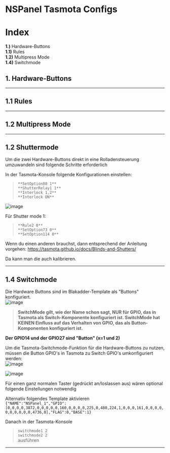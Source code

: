 # NSPanel Tasmota Configs

# Index
**1.)** Hardware-Buttons  
**1.1)**    Rules  
**1.2)**    Multipress Mode  
**1.4)**    Switchmode


## 1. Hardware-Buttons

***

## 1.1  Rules

***

## 1.2  Multipress Mode

***

## 1.2  Shuttermode

Um die zwei Hardware-Buttons direkt in eine Rolladensteuerung umzuwandeln sind folgende Schritte erforderlich 

In der Tasmota-Konsole folgende Konfigurationen einstellen:
> `**SetOption80 1**`  
> `**ShutterRelay1 1**`  
> `**Interlock 1,2**`  
> `**Interlock ON**`  

![image](https://user-images.githubusercontent.com/102996011/189386244-7d4fa7d3-de96-4608-975d-8c5853e2e721.png)

Für Shutter mode 1:
> `**Rule2 0**`  
> `**SetOption73 0**`  
> `**SetOption114 0**`  

Wenn du einen anderen brauchst, dann entsprechend der Anleitung vorgehen:
https://tasmota.github.io/docs/Blinds-and-Shutters/

Da kann man die auch kalibrieren.

***

## 1.4  Switchmode

Die Hardware Buttons sind im Blakadder-Template als "Buttons" konfiguriert.  
![image](https://user-images.githubusercontent.com/102996011/189384620-7bd59a70-d807-451b-84d3-bf40b9b0c1d8.png)

> **SwitchMode gilt, wie der Name schon sagt, NUR für GPIO, das in Tasmota als Switch<x>-Komponente konfiguriert ist. SwitchMode hat KEINEN Einfluss auf das Verhalten von GPIO, das als Button<x>-Komponenten konfiguriert ist.**

**Der GPIO14 und der GPIO27 sind "Button<x>" (x=1 und 2)**

Um die Tasmota-Switchmode-Funktion für die Hardware-Buttons zu nutzen, müssen die Button GPIO's in Tasmota zu Switch GPIO's umkonfiguriert werden:  
![image](https://user-images.githubusercontent.com/102996011/189382319-3830b438-2e4c-40c8-930e-46177d48b146.png)  

![image](https://user-images.githubusercontent.com/102996011/189382449-5d870f37-10b8-4f59-8ea1-8a38aa8d3a0b.png)  

Für einen ganz normalen Taster (gedrückt an/loslassen aus) wären optional folgende Einstellungen notwendig  

Alternativ folgendes Template aktivieren  
`{"NAME":"NSPanel_1","GPIO":[0,0,0,0,3872,0,0,0,0,0,160,0,0,0,0,225,0,480,224,1,0,0,0,161,0,0,0,0,0,0,0,0,0,0,4736,0],"FLAG":0,"BASE":1}`  

Danach in der Tasmota-Konsole  
> `switchmode1 2`  
> `switchmode2 2`  
ausführen  

***

